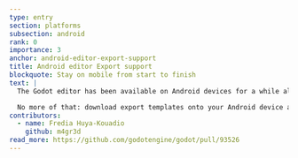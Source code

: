 ```yaml
---
type: entry
section: platforms
subsection: android
rank: 0
importance: 3
anchor: android-editor-export-support
title: Android editor Export support
blockquote: Stay on mobile from start to finish
text: |
  The Godot editor has been available on Android devices for a while already, but until now you were forced to switch to a different OS to create the various platform binaries.

  No more of that: download export templates onto your Android device and finalize your project right there.
contributors:
  - name: Fredia Huya-Kouadio
    github: m4gr3d
read_more: https://github.com/godotengine/godot/pull/93526
---
```

